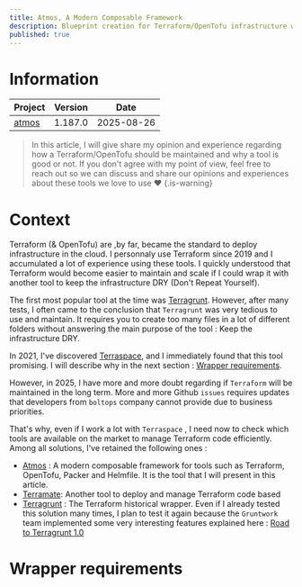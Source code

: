 ```yaml
---
title: Atmos, A Modern Composable Framework
description: Blueprint creation for Terraform/OpenTofu infrastructure with YAML
published: true
---
```


# Information
| Project | Version | Date |
|-----------|-----------|-----------|
| [atmos](https://atmos.tools/)   | 1.187.0 | 2025-08-26  |

> In this article, I will give share my opinion and experience regarding how a Terraform/OpenTofu should be maintained and why a tool is good or not. If you don't agree with my point of view, feel free to reach out so we can discuss and share our opinions and experiences about these tools we love to use ♥️
{.is-warning}

# Context
Terraform (& OpenTofu) are ,by far, became the standard to deploy infrastructure in the cloud. I personnaly use Terraform since 2019 and I accumulated a lot of experience using these tools. I quickly understood that Terraform would become easier to maintain and scale if I could wrap it with another tool to keep the infrastructure DRY (Don't Repeat Yourself).

The first most popular tool at the time was [Terragrunt](https://terragrunt.gruntwork.io/). However, after many tests, I often came to the conclusion that `Terragrunt` was very tedious to use and maintain. It requires you to create too many files in a lot of different folders without answering the main purpose of the tool : Keep the infrastructure DRY.

In 2021, I've discovered [Terraspace](https://terraspace.cloud/), and I immediately found that this tool promising. I will describe why in the next section : [Wrapper requirements](#wrapper-requirements).

However, in 2025, I have more and more doubt regarding if `Terraform` will be maintained in the long term. More and more Github `issues` requires updates that developers from `boltops` company cannot provide due to business priorities.

That's why, even if I work a lot with `Terraspace` , I need now to check which tools are available on the market to manage Terraform code efficiently. Among all solutions, I've retained the following ones :

- [Atmos](https://atmos.tools/) : A modern composable framework for tools such as Terraform, OpenTofu, Packer and Helmfile. It is the tool that I will present in this article.
- [Terramate](https://terramate.io/docs/): Another tool to deploy and manage Terraform code based
- [Terragrunt](https://terragrunt.gruntwork.io/) : The Terraform historical wrapper. Even if I already tested this solution many times, I plan to test it again because the `Gruntwork` team implemented some very interesting features explained here : [Road to Terragrunt 1.0](https://www.gruntwork.io/blog/the-road-to-terragrunt-1-0-stacks)



# Wrapper requirements

